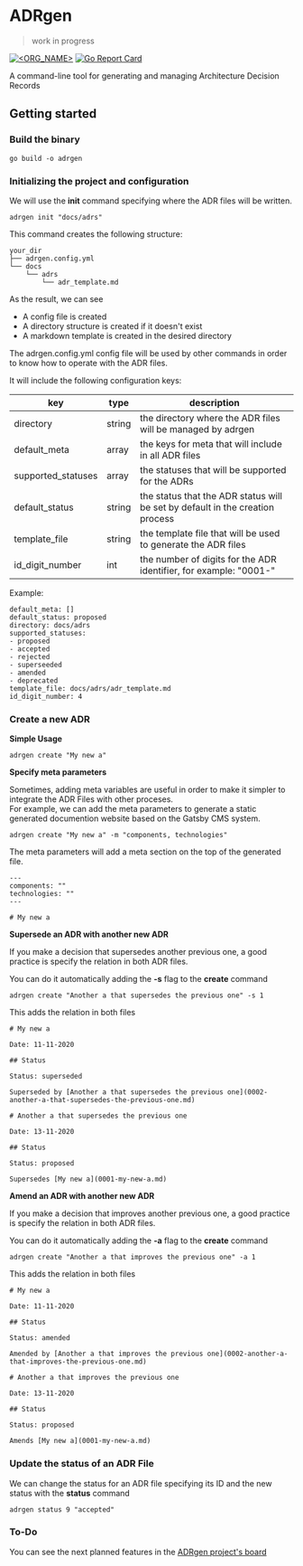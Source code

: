# ADRgen

> work in progress

[![<ORG_NAME>](https://circleci.com/gh/asiermarques/adrgen.svg?style=svg)](https://circleci.com/gh/asiermarques/adrgen) [![Go Report Card](https://goreportcard.com/badge/github.com/asiermarques/adrgen)](https://goreportcard.com/report/github.com/asiermarques/adrgen)

A command-line tool for generating and managing Architecture Decision Records


## Getting started

### Build the binary
```
go build -o adrgen
```

### Initializing the project and configuration

We will use the **init** command specifying where the ADR files will be written. 

```
adrgen init "docs/adrs"
```

This command creates the following structure:

```
your_dir
├── adrgen.config.yml
└── docs
    └── adrs
        └── adr_template.md
```

As the result, we can see
* A config file is created
* A directory structure is created if it doesn't exist
* A markdown template is created in the desired directory


The adrgen.config.yml config file will be used by other commands in order to know how to operate with the ADR files.

It will include the following configuration keys:

| key                | type       | description                                                                   |
|--------------------|------------|-------------------------------------------------------------------------------|
| directory          | string     | the directory where the ADR files will be managed by adrgen                   |
| default_meta       | array      | the keys for meta that will include in all ADR files                          |
| supported_statuses | array      | the statuses that will be supported for the ADRs                              |
| default_status     | string     | the status that the ADR status will be set by default in the creation process |
| template_file      | string     | the template file that will be used to generate the ADR files                 |
| id_digit_number    | int        | the number of digits for the ADR identifier, for example: "0001-"             |

Example:

````
default_meta: []
default_status: proposed
directory: docs/adrs
supported_statuses:
- proposed
- accepted
- rejected
- superseeded
- amended
- deprecated
template_file: docs/adrs/adr_template.md
id_digit_number: 4
````

  

### Create a new ADR

**Simple Usage**

```
adrgen create "My new a"
```

**Specify meta parameters**

Sometimes, adding meta variables are useful in order to make it simpler to integrate the ADR Files with other proceses.  
For example, we can add the meta parameters to generate a static generated documention website based on the Gatsby CMS system.

```
adrgen create "My new a" -m "components, technologies"
```

The meta parameters will add a meta section on the top of the generated file.  
```
---
components: ""
technologies: ""
---

# My new a
```

**Supersede an ADR with another new ADR**

If you make a decision that supersedes another previous one, a good practice is specify the relation in both ADR files.

You can do it automatically adding the **-s** flag to the **create** command

```
adrgen create "Another a that supersedes the previous one" -s 1
```

This adds the relation in both files

```
# My new a

Date: 11-11-2020

## Status

Status: superseded

Superseded by [Another a that supersedes the previous one](0002-another-a-that-supersedes-the-previous-one.md)
```

```
# Another a that supersedes the previous one

Date: 13-11-2020

## Status

Status: proposed

Supersedes [My new a](0001-my-new-a.md)
```

**Amend an ADR with another new ADR**

If you make a decision that improves another previous one, a good practice is specify the relation in both ADR files.

You can do it automatically adding the **-a** flag to the **create** command

```
adrgen create "Another a that improves the previous one" -a 1
```

This adds the relation in both files

```
# My new a

Date: 11-11-2020

## Status

Status: amended

Amended by [Another a that improves the previous one](0002-another-a-that-improves-the-previous-one.md)
```

```
# Another a that improves the previous one

Date: 13-11-2020

## Status

Status: proposed

Amends [My new a](0001-my-new-a.md)
```

### Update the status of an ADR File

We can change the status for an ADR file specifying its ID and the new status with the **status** command

```
adrgen status 9 "accepted"
```

### To-Do

You can see the next planned features in the [ADRgen project's board](https://github.com/asiermarques/adrgen/projects/1)

